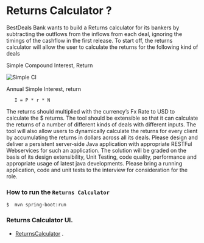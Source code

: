 # Returns Calculator ?
BestDeals Bank wants to build a Returns calculator for its bankers by subtracting the outflows from the inflows from each deal, ignoring the timings of the cashflow in the first release. To start off, the returns calculator will allow the user to calculate the returns for the following kind of deals

Simple Compound Interest, Return

![Simple CI ](returns_calculator/src/main/resources/images/SimpleCI.png "Simple CI")

Annual Simple Interest, return

```
   I = P * r * N
```

The returns should multiplied with the currency’s Fx Rate to USD to calculate the $ returns. The tool should be extensible so that it can calculate the returns of a number of different kinds of deals with different inputs. The tool will also allow users to dynamically calculate the returns for every client by accumulating the returns in dollars across all its deals.
Please design and deliver a persistent server-side Java application with appropriate RESTFul Webservices for such an application. The solution will be graded on the basis of its design extensibility, Unit Testing, code quality, performance and appropriate usage of latest java developments.
Please bring a running application, code and unit tests to the interview for consideration for the role.



### How to run the `Returns Calculator`


```
$  mvn spring-boot:run

```

### Returns Calculator UI.

* [ReturnsCalculator](http://localhost:8080) .

